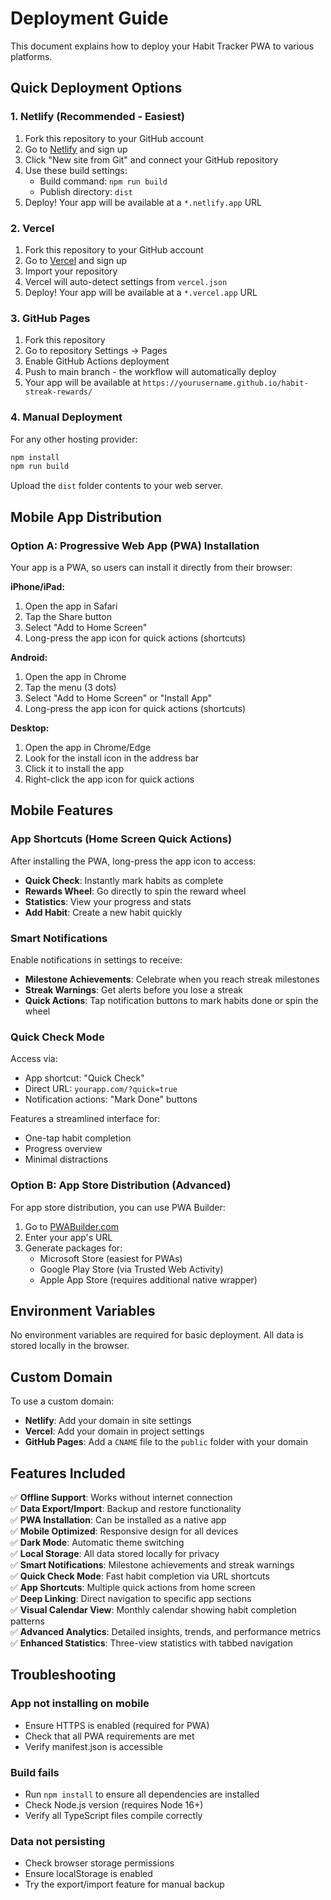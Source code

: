 # Deployment Guide

This document explains how to deploy your Habit Tracker PWA to various platforms.

## Quick Deployment Options

### 1. Netlify (Recommended - Easiest)

1. Fork this repository to your GitHub account
2. Go to [Netlify](https://netlify.com) and sign up
3. Click "New site from Git" and connect your GitHub repository
4. Use these build settings:
   - Build command: `npm run build`
   - Publish directory: `dist`
5. Deploy! Your app will be available at a `*.netlify.app` URL

### 2. Vercel

1. Fork this repository to your GitHub account
2. Go to [Vercel](https://vercel.com) and sign up
3. Import your repository
4. Vercel will auto-detect settings from `vercel.json`
5. Deploy! Your app will be available at a `*.vercel.app` URL

### 3. GitHub Pages

1. Fork this repository
2. Go to repository Settings → Pages
3. Enable GitHub Actions deployment
4. Push to main branch - the workflow will automatically deploy
5. Your app will be available at `https://yourusername.github.io/habit-streak-rewards/`

### 4. Manual Deployment

For any other hosting provider:

```bash
npm install
npm run build
```

Upload the `dist` folder contents to your web server.

## Mobile App Distribution

### Option A: Progressive Web App (PWA) Installation

Your app is a PWA, so users can install it directly from their browser:

**iPhone/iPad:**
1. Open the app in Safari
2. Tap the Share button
3. Select "Add to Home Screen"
4. Long-press the app icon for quick actions (shortcuts)

**Android:**
1. Open the app in Chrome
2. Tap the menu (3 dots)
3. Select "Add to Home Screen" or "Install App"
4. Long-press the app icon for quick actions (shortcuts)

**Desktop:**
1. Open the app in Chrome/Edge
2. Look for the install icon in the address bar
3. Click it to install the app
4. Right-click the app icon for quick actions

## Mobile Features

### App Shortcuts (Home Screen Quick Actions)
After installing the PWA, long-press the app icon to access:
- **Quick Check**: Instantly mark habits as complete
- **Rewards Wheel**: Go directly to spin the reward wheel
- **Statistics**: View your progress and stats
- **Add Habit**: Create a new habit quickly

### Smart Notifications
Enable notifications in settings to receive:
- **Milestone Achievements**: Celebrate when you reach streak milestones
- **Streak Warnings**: Get alerts before you lose a streak
- **Quick Actions**: Tap notification buttons to mark habits done or spin the wheel

### Quick Check Mode
Access via:
- App shortcut: "Quick Check"
- Direct URL: `yourapp.com/?quick=true`
- Notification actions: "Mark Done" buttons

Features a streamlined interface for:
- One-tap habit completion
- Progress overview
- Minimal distractions

### Option B: App Store Distribution (Advanced)

For app store distribution, you can use PWA Builder:

1. Go to [PWABuilder.com](https://pwabuilder.com)
2. Enter your app's URL
3. Generate packages for:
   - Microsoft Store (easiest for PWAs)
   - Google Play Store (via Trusted Web Activity)
   - Apple App Store (requires additional native wrapper)

## Environment Variables

No environment variables are required for basic deployment. All data is stored locally in the browser.

## Custom Domain

To use a custom domain:

- **Netlify**: Add your domain in site settings
- **Vercel**: Add your domain in project settings  
- **GitHub Pages**: Add a `CNAME` file to the `public` folder with your domain

## Features Included

✅ **Offline Support**: Works without internet connection  
✅ **Data Export/Import**: Backup and restore functionality  
✅ **PWA Installation**: Can be installed as a native app  
✅ **Mobile Optimized**: Responsive design for all devices  
✅ **Dark Mode**: Automatic theme switching  
✅ **Local Storage**: All data stored locally for privacy  
✅ **Smart Notifications**: Milestone achievements and streak warnings  
✅ **Quick Check Mode**: Fast habit completion via URL shortcuts  
✅ **App Shortcuts**: Multiple quick actions from home screen  
✅ **Deep Linking**: Direct navigation to specific app sections  
✅ **Visual Calendar View**: Monthly calendar showing habit completion patterns  
✅ **Advanced Analytics**: Detailed insights, trends, and performance metrics  
✅ **Enhanced Statistics**: Three-view statistics with tabbed navigation  

## Troubleshooting

### App not installing on mobile
- Ensure HTTPS is enabled (required for PWA)
- Check that all PWA requirements are met
- Verify manifest.json is accessible

### Build fails
- Run `npm install` to ensure all dependencies are installed
- Check Node.js version (requires Node 16+)
- Verify all TypeScript files compile correctly

### Data not persisting
- Check browser storage permissions
- Ensure localStorage is enabled
- Try the export/import feature for manual backup